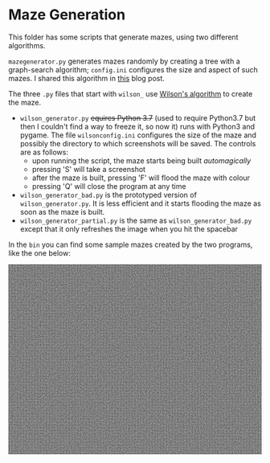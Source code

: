 Maze Generation
===============

This folder has some scripts that generate mazes, using two different algorithms.

`mazegenerator.py` generates mazes randomly by creating a tree with a graph-search algorithm; `config.ini` configures the size and aspect of such mazes. I shared this algorithm in [this](http://mathspp.blogspot.com/2018/06/random-maze-generation.html) blog post.

The three `.py` files that start with `wilson_` use [Wilson's algorithm](https://en.wikipedia.org/wiki/Loop-erased_random_walk) to create the maze.
 - `wilson_generator.py` ~~equires Python 3.7~~ (used to require Python3.7 but then I couldn't find a way to freeze it, so now it) runs with Python3 and pygame. The file `wilsonconfig.ini` configures the size of the maze and possibly the directory to which screenshots will be saved. The controls are as follows:
   * upon running the script, the maze starts being built _automagically_
   * pressing 'S' will take a screenshot
   * after the maze is built, pressing 'F' will flood the maze with colour
   * pressing 'Q' will close the program at any time
 - `wilson_generator_bad.py` is the prototyped version of `wilson_generator.py`. It is less efficient and it starts flooding the maze as soon as the maze is built.
 - `wilson_generator_partial.py` is the same as `wilson_generator_bad.py` except that it only refreshes the image when you hit the spacebar
 
 In the `bin` you can find some sample mazes created by the two programs, like the one below:

![A massive 600x450 maze](./bin/ss_22_22_15_090319.png)
